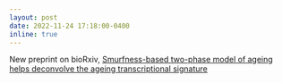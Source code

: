 ```yaml
---
layout: post
date: 2022-11-24 17:18:00-0400 
inline: true
---
```


New preprint on bioRxiv, <a href="https://www.biorxiv.org/content/10.1101/2022.11.22.517330v3">Smurfness-based two-phase model of ageing helps deconvolve the ageing transcriptional signature</a>
